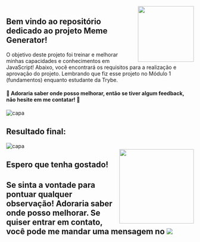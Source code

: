 
<div style="display: inline_block">    
  <img align="right" alt=""  width="150px" src="https://media2.giphy.com/media/Y0gDOCtkiVJcS4Bvql/giphy.gif?cid=ecf05e4736efeac2999829de3cb4cef8361904f350dd06dc&rid=giphy.gif&ct=s" />   
</div>

## Bem vindo ao repositório dedicado ao projeto Meme Generator! 
O objetivo deste projeto foi treinar e melhorar minhas capacidades e conhecimentos em JavaScript! Abaixo, você encontrará os requisitos para a realização e aprovação do projeto. Lembrando que fiz esse projeto no Módulo 1 (fundamentos) enquanto estudante da Trybe. 

#### 🚀 Adoraria saber onde posso melhorar, então se tiver algum feedback, não hesite em me contatar! 🚀
<div>

<div>
   <img align="center" alt="capa" src="https://user-images.githubusercontent.com/95686401/159945423-31deac3c-b0ce-4503-9b62-a2995284c583.png" />
</div>

  ## Resultado final: 
<div>
   <img align="center" alt="capa" src="https://user-images.githubusercontent.com/95686401/160159418-8a95858d-0c7e-466e-b9ff-da52bf95a3d5.gif" />
</div>

  
  
<div style="display: inline_block">    
  <img align="right" alt=""  width="200px" src="https://media4.giphy.com/media/3JkWhKQwdDSoIrrCG2/giphy.gif" />   
</div>

## Espero que tenha gostado!  

## Se sinta a vontade para pontuar qualquer observação! Adoraria saber onde posso melhorar. Se quiser entrar em contato, você pode me mandar uma mensagem no <a href="https://www.linkedin.com/in/vitoria-meinerz/" target="_blank"><img src="https://img.shields.io/badge/-LinkedIn-0ba2be?style=for-the-badge&logo=linkedin&logoColor=white" target="_blank"></a> 
  
